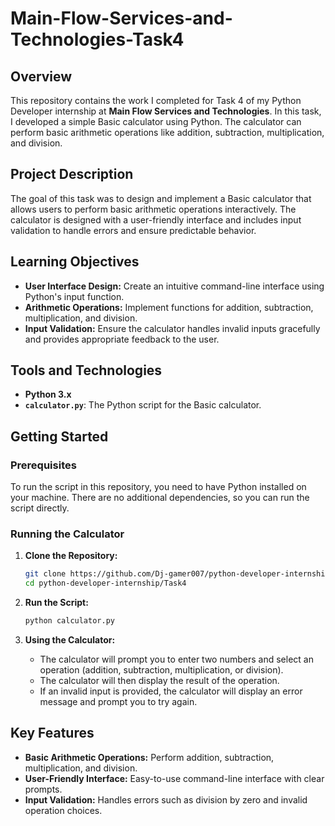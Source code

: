 # Main-Flow-Services-and-Technologies-Task4

## Overview

This repository contains the work I completed for Task 4 of my Python Developer internship at **Main Flow Services and Technologies**. In this task, I developed a simple Basic calculator using Python. The calculator can perform basic arithmetic operations like addition, subtraction, multiplication, and division.

## Project Description

The goal of this task was to design and implement a Basic calculator that allows users to perform basic arithmetic operations interactively. The calculator is designed with a user-friendly interface and includes input validation to handle errors and ensure predictable behavior.

## Learning Objectives

- **User Interface Design:** Create an intuitive command-line interface using Python's input function.
- **Arithmetic Operations:** Implement functions for addition, subtraction, multiplication, and division.
- **Input Validation:** Ensure the calculator handles invalid inputs gracefully and provides appropriate feedback to the user.

## Tools and Technologies

- **Python 3.x**
- **`calculator.py`**: The Python script for the Basic calculator.


## Getting Started

### Prerequisites

To run the script in this repository, you need to have Python installed on your machine. There are no additional dependencies, so you can run the script directly.

### Running the Calculator

1. **Clone the Repository:**

   ```bash
   git clone https://github.com/Dj-gamer007/python-developer-internship.git
   cd python-developer-internship/Task4
   ```

2. **Run the Script:**

   ```bash
   python calculator.py
   ```

3. **Using the Calculator:**

   - The calculator will prompt you to enter two numbers and select an operation (addition, subtraction, multiplication, or division).
   - The calculator will then display the result of the operation.
   - If an invalid input is provided, the calculator will display an error message and prompt you to try again.


## Key Features

- **Basic Arithmetic Operations:** Perform addition, subtraction, multiplication, and division.
- **User-Friendly Interface:** Easy-to-use command-line interface with clear prompts.
- **Input Validation:** Handles errors such as division by zero and invalid operation choices.


